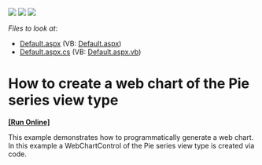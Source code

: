 <!-- default badges list -->
![](https://img.shields.io/endpoint?url=https://codecentral.devexpress.com/api/v1/VersionRange/128574015/14.1.3%2B)
[![](https://img.shields.io/badge/Open_in_DevExpress_Support_Center-FF7200?style=flat-square&logo=DevExpress&logoColor=white)](https://supportcenter.devexpress.com/ticket/details/E1170)
[![](https://img.shields.io/badge/📖_How_to_use_DevExpress_Examples-e9f6fc?style=flat-square)](https://docs.devexpress.com/GeneralInformation/403183)
<!-- default badges end -->
<!-- default file list -->
*Files to look at*:

* [Default.aspx](./CS/Default.aspx) (VB: [Default.aspx](./VB/Default.aspx))
* [Default.aspx.cs](./CS/Default.aspx.cs) (VB: [Default.aspx.vb](./VB/Default.aspx.vb))
<!-- default file list end -->
# How to create a web chart of the Pie series view type
<!-- run online -->
**[[Run Online]](https://codecentral.devexpress.com/e1170/)**
<!-- run online end -->


<p>This example demonstrates how to programmatically generate a web chart. In this example a WebChartControl of the Pie series view type is created via code.</p>

<br/>


